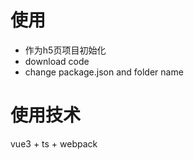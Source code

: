 # 使用

- 作为h5页项目初始化
- download code
- change package.json and folder name

# 使用技术

vue3 + ts + webpack


